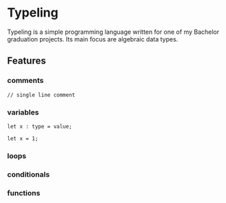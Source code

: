 # Typeling

Typeling is a simple programming language written for one of my Bachelor graduation projects. Its main focus are algebraic data types.

## Features

### comments

```typeling
// single line comment

```

### variables

```typeling
let x : type = value;
```

```typeling
let x = 1;
```

### loops

### conditionals

### functions

```

```

```

```

